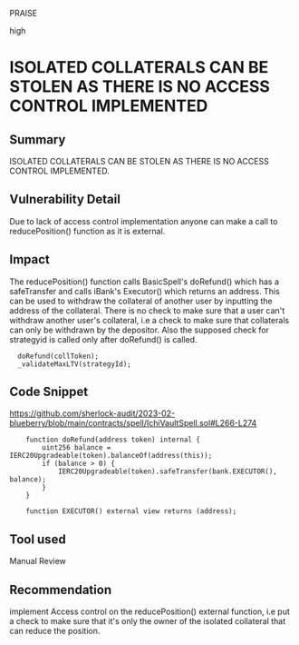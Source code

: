 PRAISE

high

# ISOLATED COLLATERALS CAN BE STOLEN AS THERE IS NO ACCESS CONTROL IMPLEMENTED

## Summary
ISOLATED COLLATERALS CAN BE STOLEN AS THERE IS NO ACCESS CONTROL IMPLEMENTED.

## Vulnerability Detail
Due to lack of  access control implementation anyone can make a call to reducePosition() function as it is external.


## Impact
The reducePosition() function calls BasicSpell's doRefund() which has a safeTransfer and calls  iBank's Executor() which returns an address.
This can be used to withdraw the collateral of another user by inputting the address of the collateral. There is no check to make sure that a user can't withdraw another user's collateral, i.e a check to make sure that collaterals can only be withdrawn by the depositor.
Also the supposed check for strategyid is called only after doRefund() is called.
```solidity
  doRefund(collToken);
  _validateMaxLTV(strategyId);
```
## Code Snippet
 https://github.com/sherlock-audit/2023-02-blueberry/blob/main/contracts/spell/IchiVaultSpell.sol#L266-L274
```solidity
    function doRefund(address token) internal {
        uint256 balance = IERC20Upgradeable(token).balanceOf(address(this));
        if (balance > 0) {
            IERC20Upgradeable(token).safeTransfer(bank.EXECUTOR(), balance);
        }
    }
```
```solidity
    function EXECUTOR() external view returns (address);
```
## Tool used

Manual Review

## Recommendation 
implement Access control on the reducePosition() external function, i.e put a check to make sure that it's only the owner of the isolated collateral that can reduce the position.